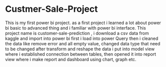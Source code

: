 # Custmer-Sale-Project

This is my first power bi project. as a first project i learned a lot about power bi basic to advanced thing and i familiar with power bi interface. This project name is customer-sale-prediction , i download a csv data from kaggle and import into power bi first i load into power Query then i cleaned the data like remove error and all empty value, changed data type that need to be changed after transform and reshape the data i put into model view where i established connection between tables, then opened it into report view where i make report and dashboard using chart, graph etc.
